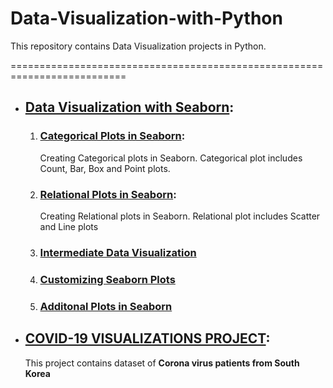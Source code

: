 # Data-Visualization-with-Python
This repository contains Data Visualization projects in Python.

==========================================================================

- ## [Data Visualization with Seaborn](https://github.com/Ravjot03/Data-Visualization-with-Seaborn):
  
  1. ### [Categorical Plots in Seaborn](https://github.com/Ravjot03/Data-Visualization-with-Seaborn/tree/master/Categorical%20Plot):
        Creating Categorical plots in Seaborn. Categorical plot includes Count, Bar, Box and Point plots.
  2. ### [Relational Plots in Seaborn](https://github.com/Ravjot03/Data-Visualization-with-Seaborn/tree/master/Relational%20Plot): 
        Creating Relational plots in Seaborn. Relational plot includes Scatter and Line plots
  3. ### [Intermediate Data Visualization](https://github.com/Ravjot03/Data-Visualization-with-Seaborn/tree/master/Intermediate%20Data%20Visualization)
  
  4. ### [Customizing Seaborn Plots](https://github.com/Ravjot03/Data-Visualization-with-Seaborn/tree/master/Customizing%20Seaborn%20Plots)
  
  5. ### [Additonal Plots in Seaborn](https://github.com/Ravjot03/Data-Visualization-with-Seaborn/tree/master/Additional%20Plots)

- ## [COVID-19 VISUALIZATIONS PROJECT](https://github.com/Ravjot03/Covid-19-Visualizations):
    This project contains dataset of **Corona virus patients from South Korea**
